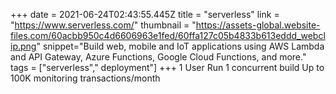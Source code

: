 +++
date = 2021-06-24T02:43:55.445Z
title = "serverless"
link = "https://www.serverless.com/"
thumbnail = "https://assets-global.website-files.com/60acbb950c4d6606963e1fed/60ffa127c05b4833b613eddd_webclip.png"
snippet="Build web, mobile and IoT applications using AWS Lambda and API Gateway, Azure Functions, Google Cloud Functions, and more."
tags = ["serverless"," deployment"]
+++
1 User
Run 1 concurrent build
Up to 100K monitoring transactions/month
